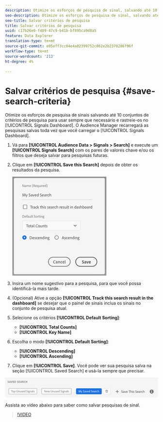 ```yaml
---
description: Otimize os esforços de pesquisa de sinal, salvando até 10 conjuntos de critérios de pesquisa para serem usados sempre que necessário, e rastreie-os no Painel. O Audience Manager recarregará as pesquisas salvas sempre que você carregar o Painel.
seo-description: Otimize os esforços de pesquisa de sinal, salvando até 10 conjuntos de critérios de pesquisa para serem usados sempre que necessário, e rastreie-os no Painel. O Audience Manager recarregará as pesquisas salvas sempre que você carregar o Painel.
seo-title: Salvar critérios de pesquisa
title: Salvar critérios de pesquisa
uuid: c17b26e0-f489-47c9-b41b-bf895ca9d8a5
feature: Data Explorer
translation-type: tm+mt
source-git-commit: e05eff3cc04e4a82399752c862e2b2370286f96f
workflow-type: tm+mt
source-wordcount: '213'
ht-degree: 4%

---
```



# Salvar critérios de pesquisa {#save-search-criteria}

Otimize os esforços de pesquisa de sinais salvando até 10 conjuntos de critérios de pesquisa para usar sempre que necessário e rastreie-os no [!UICONTROL Signals Dashboard]. O Audience Manager recarregará as pesquisas salvas toda vez que você carregar o [!UICONTROL Signals Dashboard].

1. Vá para **[!UICONTROL Audience Data > Signals > Search]** e execute um **[!UICONTROL Signals Search]** com os pares de valores chave e/ou os filtros que deseja salvar para pesquisas futuras.
1. Clique em **[!UICONTROL Save this Search]** depois de obter os resultados da pesquisa.

   ![Resultado da etapa](assets/save-search-criteria.png)
1. Insira um nome sugestivo para a pesquisa, para que você possa identificá-la mais tarde.
1. (Opcional) Ative a opção **[!UICONTROL Track this search result in the dashboard]** se desejar que o painel de sinais inclua os sinais no conjunto de pesquisa atual.
1. Selecione os critérios **[!UICONTROL Default Sorting]**:
   * **[!UICONTROL Total Counts]**
   * **[!UICONTROL Key Name]**
1. Escolha o modo **[!UICONTROL Default Sorting]**:
   * **[!UICONTROL Descending]**
   * **[!UICONTROL Ascending]**
1. Clique em **[!UICONTROL Save]**. Você pode ver sua pesquisa salva na seção [!UICONTROL Saved Search] e usá-la sempre que precisar.

![pesquisa salva](assets/saved-search.png)

Assista ao vídeo abaixo para saber como salvar pesquisas de sinal.

>[!VIDEO](https://video.tv.adobe.com/v/25147/)
